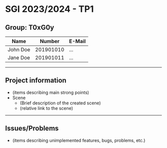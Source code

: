 # SGI 2023/2024 - TP1

## Group: T0xG0y

| Name     | Number    | E-Mail |
| -------- | --------- | ------ |
| John Doe | 201901010 | ...    |
| Jane Doe | 201901011 | ...    |

---

## Project information

-   (items describing main strong points)
-   Scene
    -   (Brief description of the created scene)
    -   (relative link to the scene)

---

## Issues/Problems

-   (items describing unimplemented features, bugs, problems, etc.)
